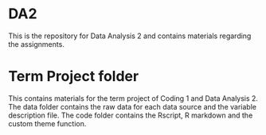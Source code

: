 # DA2
This is the repository for Data Analysis 2 and contains materials regarding the assignments.

# Term Project folder

This contains materials for the term project of Coding 1 and Data Analysis 2. The data folder contains the raw data for each data source and the variable description file.
The code folder contains the Rscript, R markdown and the custom theme function.
